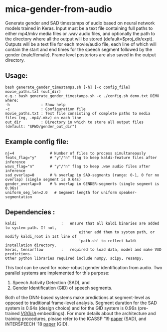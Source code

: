 # mica-gender-from-audio
Generate gender and SAD timestamps of audio based on neural network models trained in Keras. 
Input must be a text file containing full paths to either mp4/mkv media files or .wav audio 
files, and optionally the path to the directory where all the output will be 
stored (default=$proj_dir/expt).  
Outputs will be a text file for each movie/audio file, each line of which will contain the 
start and end times for the speech segment followed by the gender (male/female).
Frame level posteriors are also saved in the output directory.

## Usage: 
    bash generate_gender_timestamps.sh [-h] [-c config_file] movie_paths.txt (out_dir)  
    e.g.: bash generate_gender_timestamps.sh -c ./config.sh demo.txt DEMO  
    where:   
    -h              : Show help 
    -c              : Configuration file
    movie_paths.txt : Text file consisting of complete paths to media files (eg, .mp4/.mkv) on each line    
    out_dir         : Directory in which to store all output files (default: "$PWD/gender_out_dir")  

## Example config file:
    nj=4                # Number of files to process simultaneously 
    feats_flag="y"      # "y"/"n" flag to keep kaldi-feature files after inference
    wavs_flag="n"       # "y"/"n" flag to keep .wav audio files after inference
    sad_overlap=0       # % overlap in SAD-segments (range: 0-1, 0 for no overlap) (single segment is 0.64s)
    gender_overlap=0    # % overlap in GENDER-segments (single segment is 0.96s) 
    uniform_seg_len=2.0   # Segment length for uniform speaker-segmentation 

##  Dependencies :
    kaldi                    :   ensure that all kaldi binaries are added to system path. If not,
                                     either add them to system path, or modify kaldi_root in 1st line of
                                     'path.sh' to reflect kaldi installation directory.
    keras, tensorflow        :   required to load data, model and make VAD predictions.
    Other python libraries required include numpy, scipy, resampy.


This tool can be used for noise-robust gender identification from audio. Two parallel systems are implemented for this purpose: 
1. Speech Activity Detection (SAD), and  
2. Gender Identification (GID) of speech segments.  

Both of the DNN-based systems make predictions at segment-level as opposed to traditional frame-level analysis. Segment duration for the SAD system is 0.64s (design choice) and for the GID system is 0.96s (pre-trained [*VGGish*](https://github.com/tensorflow/models/tree/master/research/audioset/vggish) embeddings). For more details about the architecture and training procedures, please refer to the ICASSP '19 [paper](https://ieeexplore.ieee.org/document/8682532) (SAD), and INTERSPEECH '18 [paper](https://ieeexplore.ieee.org/abstract/document/8682532) (GID).

